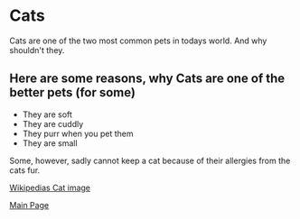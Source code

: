 # Cats

Cats are one of the two most common pets in todays world. And why shouldn't they.

## Here are some reasons, why Cats are one of the better pets (for some)

* They are soft
* They are cuddly
* They purr when you pet them
* They are small

Some, however, sadly cannot keep a cat because of their allergies from the cats fur.

[Wikipedias Cat image](https://upload.wikimedia.org/wikipedia/commons/thumb/3/3a/Cat03.jpg/1200px-Cat03.jpg)

[Main Page](https://hanicrumbs.github.io/site)